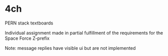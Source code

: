 # 4ch
PERN stack textboards

Individual assignment made in partial fulfillment of the requirements for the Space Force Z-prefix

Note: message replies have visible ui but are not implemented
